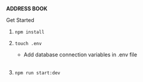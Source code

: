 ****ADDRESS BOOK****

Get Started

1. ```npm install```

2. ```touch .env``` <br>
   -  Add database connection variables in .env file <br><br>

3. ```npm run start:dev```